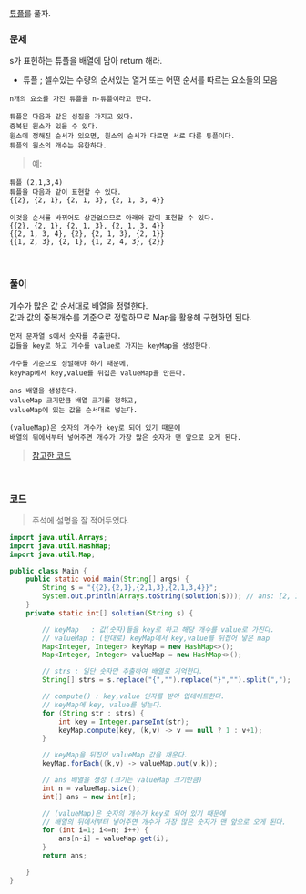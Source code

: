 [튜플](https://school.programmers.co.kr/learn/courses/30/lessons/64065)를 풀자. <br>

### 문제
s가 표현하는 튜플을 배열에 담아 return 해라.

+ 튜플 ; 셀수있는 수량의 순서있는 열거 또는 어떤 순서를 따르는 요소들의 모음
```
n개의 요소를 가진 튜플을 n-튜플이라고 한다.

튜플은 다음과 같은 성질을 가지고 있다.
중복된 원소가 있을 수 있다. 
원소에 정해진 순서가 있으면, 원소의 순서가 다르면 서로 다른 튜플이다.
튜플의 원소의 개수는 유한하다.
```

>예: 

```
튜플 (2,1,3,4)
튜플을 다음과 같이 표현할 수 있다.
{{2}, {2, 1}, {2, 1, 3}, {2, 1, 3, 4}} 

이것을 순서를 바뀌어도 상관없으므로 아래와 같이 표현할 수 있다.
{{2}, {2, 1}, {2, 1, 3}, {2, 1, 3, 4}} 
{{2, 1, 3, 4}, {2}, {2, 1, 3}, {2, 1}}
{{1, 2, 3}, {2, 1}, {1, 2, 4, 3}, {2}}
```

<br>

### 풀이
개수가 많은 값 순서대로 배열을 정렬한다. <br>
값과 값의 중복개수를 기준으로 정렬하므로 Map을 활용해 구현하면 된다.
```
먼저 문자열 s에서 숫자를 추출한다.
값들을 key로 하고 개수를 value로 가지는 keyMap을 생성한다.

개수를 기준으로 정렬해야 하기 때문에,
keyMap에서 key,value를 뒤집은 valueMap을 만든다.

ans 배열을 생성한다.
valueMap 크기만큼 배열 크기를 정하고, 
valueMap에 있는 값을 순서대로 넣는다.

(valueMap)은 숫자의 개수가 key로 되어 있기 때문에 
배열의 뒤에서부터 넣어주면 개수가 가장 많은 숫자가 맨 앞으로 오게 된다.
```
> [참고한 코드](https://bcp0109.tistory.com/185)

<br>

### 코드
> 주석에 설명을 잘 적어두었다.
```java
import java.util.Arrays;
import java.util.HashMap;
import java.util.Map;

public class Main {
    public static void main(String[] args) {
        String s = "{{2},{2,1},{2,1,3},{2,1,3,4}}";
        System.out.println(Arrays.toString(solution(s))); // ans: [2, 1, 3, 4]
    }
    private static int[] solution(String s) {

        // keyMap   : 값(숫자)들을 key로 하고 해당 개수를 value로 가진다.
        // valueMap : (반대로) keyMap에서 key,value를 뒤집어 넣은 map
        Map<Integer, Integer> keyMap = new HashMap<>();
        Map<Integer, Integer> valueMap = new HashMap<>();

        // strs : 일단 숫자만 추출하여 배열로 기억한다.
        String[] strs = s.replace("{","").replace("}","").split(",");

        // compute() : key,value 인자를 받아 업데이트한다.
        // keyMap에 key, value를 넣는다.
        for (String str : strs) {
            int key = Integer.parseInt(str);
            keyMap.compute(key, (k,v) -> v == null ? 1 : v+1);
        }

        // keyMap을 뒤집어 valueMap 값을 채운다.
        keyMap.forEach((k,v) -> valueMap.put(v,k));

        // ans 배열을 생성 (크기는 valueMap 크기만큼)
        int n = valueMap.size();
        int[] ans = new int[n];

        // (valueMap)은 숫자의 개수가 key로 되어 있기 때문에
        // 배열의 뒤에서부터 넣어주면 개수가 가장 많은 숫자가 맨 앞으로 오게 된다.
        for (int i=1; i<=n; i++) {
            ans[n-i] = valueMap.get(i);
        }
        return ans;

    }
}
```
